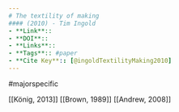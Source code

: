 ```yaml
---
# The textility of making
#### (2010) - Tim Ingold
- **Link**:: 
- **DOI**:: 
- **Links**:: 
- **Tags**:: #paper
- **Cite Key**:: [@ingoldTextilityMaking2010]
---
```

#majorspecific 

[[König, 2013]]
[[Brown, 1989]]
[[Andrew, 2008]]

